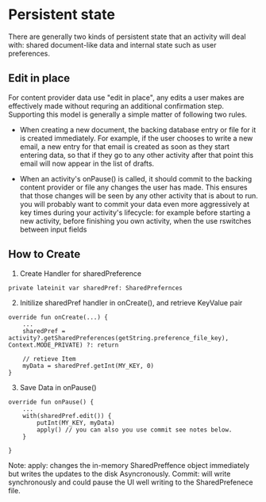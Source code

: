 # Persistent state
There are generally two kinds of persistent state that an activity will deal with: shared document-like data and internal state such as user preferences. 

## Edit in place
For content provider data use "edit in place", any edits a user makes are effectively made without requring an additional confirmation step. Supporting this model is generally a simple matter of following two rules.

- When creating a new document, the backing database entry or file for it is created immediately. For example, if the user chooses to write a new email, a new entry for that email is created as soon as they start entering data, so that if they go to any other activity after that point this email will now appear in the list of drafts. 

- When an activity's onPause() is called, it should commit to the backing content provider or file any changes the user has made. This ensures that those changes will be seen by any other activity that is about to run. you will probably want to commit your data even more aggressively at key times during your activity's lifecycle: for example before starting a new activity, before finishing you own activity, when the use rswitches between input fields



## How to Create 
1) Create Handler for sharedPreference
```
private lateinit var sharedPref: SharedPrefernces
```

2) Initilize sharedPref handler in onCreate(), and retrieve KeyValue pair
```
override fun onCreate(...) {
    ...
    sharedPref = activity?.getSharedPreferences(getString.preference_file_key), Context.MODE_PRIVATE) ?: return
    
    // retieve Item
    myData = sharedPref.getInt(MY_KEY, 0)
}
```

3) Save Data in onPause()
```
override fun onPause() {
    ...
    with(sharedPref.edit()) {
        putInt(MY_KEY, myData)
        apply() // you can also you use commit see notes below.
    }

}

```
Note: 
apply: changes the in-memory SharedPreffence object immediately but writes the updates to the disk Asyncronously. 
Commit: will write synchronously and could pause the UI well writing to the SharedPrefenece file. 
